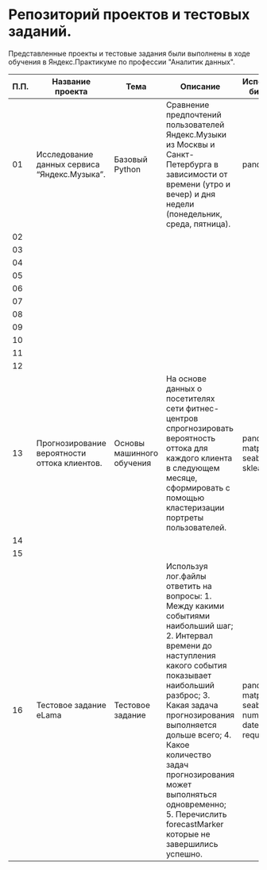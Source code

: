 # Репозиторий проектов и тестовых заданий.
Представленные проекты и тестовые задания были выполнены в ходе обучения в Яндекс.Практикуме по профессии "Аналитик данных".

П.П. | Название проекта | Тема | Описание |	Используемые библиотеки
--- | --- | --- | --- | ---
01 | Исследование данных сервиса “Яндекс.Музыка”. |Базовый Python| Сравнение предпочтений пользователей Яндекс.Музыки из Москвы и Санкт-Петербурга в зависимости от времени (утро и вечер) и дня недели (понедельник, среда, пятница). |	pandas
02|
03|
04|
05|
06|
07|
08|
09|
10|
11|
12|
13 | Прогнозирование вероятности оттока клиентов.|Основы машинного обучения | На основе данных о посетителях сети фитнес-центров спрогнозировать вероятность оттока для каждого клиента в следующем месяце, сформировать с помощью кластеризации портреты пользователей. | pandas, matplotlib, seaborn, sklearn, scipy
14|
15|
16| Тестовое задание eLama | Тестовое задание |Используя лог.файлы ответить на вопросы: 1. Между какими событиями наибольший шаг; 2. Интервал времени до наступления какого события показывает наибольший разброс; 3. Какая задача прогнозирования выполняется дольше всего; 4. Какое количество задач прогнозирования может выполняться одновременно; 5. Перечислить forecastMarker которые не завершились успешно.|pandas, matplotlib, seaborn, numpy, datetime, io, requests
